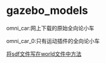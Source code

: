 # gazebo_models


omni_car:网上下载的原始全向论小车

omni_car_0:只有运动插件的全向论小车


[将sdf文件写在world文件中方法](https://blog.csdn.net/weixin_42301220/article/details/120409824)


